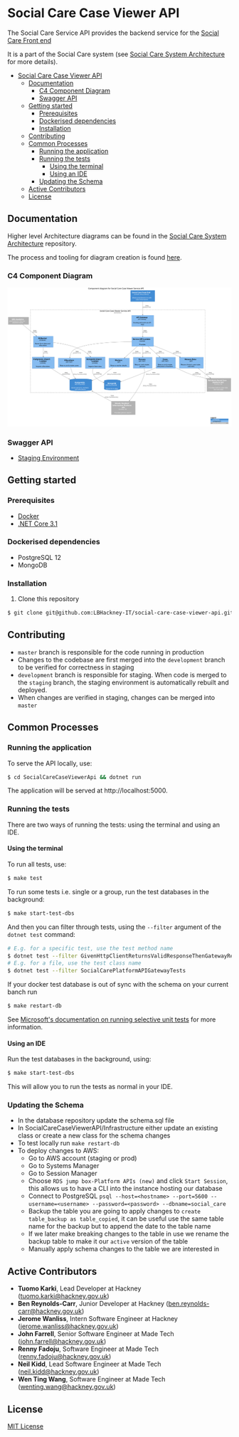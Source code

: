 # Social Care Case Viewer API

The Social Care Service API provides the backend service for the [Social Care Front end](https://github.com/LBHackney-IT/lbh-social-care)

It is a part of the Social Care system (see [Social Care System Architecture](https://github.com/LBHackney-IT/social-care-architecture/tree/main) for more details).

- [Social Care Case Viewer API](#social-care-case-viewer-api)
  - [Documentation](#documentation)
    - [C4 Component Diagram](#c4-component-diagram)
    - [Swagger API](#swagger-api)
  - [Getting started](#getting-started)
    - [Prerequisites](#prerequisites)
    - [Dockerised dependencies](#dockerised-dependencies)
    - [Installation](#installation)
  - [Contributing](#contributing)
  - [Common Processes](#common-processes)
    - [Running the application](#running-the-application)
    - [Running the tests](#running-the-tests)
      - [Using the terminal](#using-the-terminal)
      - [Using an IDE](#using-an-ide)
    - [Updating the Schema](#updating-the-schema)
  - [Active Contributors](#active-contributors)
  - [License](#license)

## Documentation

Higher level Architecture diagrams can be found in the  [Social Care System Architecture](https://github.com/LBHackney-IT/social-care-architecture/) repository.

The process and tooling for diagram creation is found [here](https://github.com/LBHackney-IT/social-care-architecture/process.md).

### C4 Component Diagram

![C4 Component Diagram](docs/component-diagram.svg)

### Swagger API

- [Staging Environment](https://dr03nduqxh.execute-api.eu-west-2.amazonaws.com/staging/swagger/index.html)

## Getting started

### Prerequisites

- [Docker](https://www.docker.com/products/docker-desktop)
- [.NET Core 3.1](https://dotnet.microsoft.com/download)

### Dockerised dependencies

- PostgreSQL 12
- MongoDB

### Installation

1. Clone this repository

```sh
$ git clone git@github.com:LBHackney-IT/social-care-case-viewer-api.git
```

## Contributing

- `master` branch is responsible for the code running in production
- Changes to the codebase are first merged into the `development` branch to be verified for correctness in staging
- `development` branch is responsible for staging. When code is merged to the `staging` branch, the staging environment is automatically rebuilt and deployed.
- When changes are verified in staging, changes can be merged into `master`

## Common Processes

### Running the application

To serve the API locally, use:

```sh
$ cd SocialCareCaseViewerApi && dotnet run
```

The application will be served at http://localhost:5000.

### Running the tests

There are two ways of running the tests: using the terminal and using an IDE.

#### Using the terminal

To run all tests, use:

```sh
$ make test
```

To run some tests i.e. single or a group, run the test databases in the background:

```sh
$ make start-test-dbs
```

And then you can filter through tests, using the `--filter` argument of the
`dotnet test` command:

```sh
# E.g. for a specific test, use the test method name
$ dotnet test --filter GivenHttpClientReturnsValidResponseThenGatewayReturnsListCaseNotesResponse
# E.g. for a file, use the test class name
$ dotnet test --filter SocialCarePlatformAPIGatewayTests
```

If your docker test database is out of sync with the schema on your current banch run

```sh
$ make restart-db
```

See [Microsoft's documentation on running selective unit tests](https://docs.microsoft.com/en-us/dotnet/core/testing/selective-unit-tests?pivots=mstest) for more information.

#### Using an IDE

Run the test databases in the background, using:

```sh
$ make start-test-dbs
```

This will allow you to run the tests as normal in your IDE.

### Updating the Schema

- In the database repository update the schema.sql file
- In SocialCareCaseViewerAPI/Infrastructure either update an existing class or create a new class for the schema changes
- To test locally run `make restart-db`
- To deploy changes to AWS:
    - Go to AWS account (staging or prod)
    - Go to Systems Manager
    - Go to Session Manager
    - Choose `RDS jump box-Platform APIs (new)` and click `Start Session`, this allows us to have a CLI into the instance hosting our database
    - Connect to PostgreSQL `psql --host=<hostname> --port=5600 --username=<username> --password=<password> --dbname=social_care`
    - Backup the table you are going to apply changes to `create table_backup as table_copied`, it can be useful use the same table name for the backup but to append the date to the table name
    - If we later make breaking changes to the table in use we rename the backup table to make it our `active` version of the table
    - Manually apply schema changes to the table we are interested in

## Active Contributors

- **Tuomo Karki**, Lead Developer at Hackney (tuomo.karki@hackney.gov.uk)
- **Ben Reynolds-Carr**, Junior Developer at Hackney (ben.reynolds-carr@hackney.gov.uk)
- **Jerome Wanliss**, Intern Software Engineer at Hackney (jerome.wanliss@hackney.gov.uk)
- **John Farrell**, Senior Software Engineer at Made Tech (john.farrell@hackney.gov.uk)
- **Renny Fadoju**, Software Engineer at Made Tech (renny.fadoju@hackney.gov.uk)
- **Neil Kidd**, Lead Software Engineer at Made Tech (neil.kidd@hackney.gov.uk)
- **Wen Ting Wang**, Software Engineer at Made Tech (wenting.wang@hackney.gov.uk)

## License

[MIT License](LICENSE)
